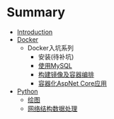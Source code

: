 # Summary

* [Introduction](README.md)
* [Docker](Docker/README.md)
  * Docker入坑系列
    * 安装(待补坑)
    * [使用MySQL](Docker/Docker入坑系列-1.md)
    * [构建镜像及容器编排](Docker/Docker入坑系列-2.md)
    * [容器化AspNet Core应用](Docker/Docker入坑系列-3.md)
* [Python](Python/README.md)
  * [绘图](Python/绘图.md)
  * [网络结构数据处理](Python/网络结构数据处理.md)